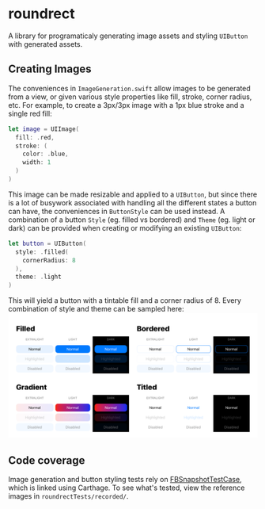 # roundrect

A library for programaticaly generating image assets and styling `UIButton` with generated assets.

## Creating Images
The conveniences in `ImageGeneration.swift`  allow images to be generated from a view, or given various style properties like fill, stroke, corner radius, etc. For example, to create a 3px/3px image with a 1px blue stroke and a single red fill:
```swift
let image = UIImage(
  fill: .red,
  stroke: (
    color: .blue, 
    width: 1
  )
)
```
This image can be made resizable and applied to a `UIButton`, but since there is a lot of busywork associated with handling all the different states a button can have, the conveniences in `ButtonStyle` can be used instead. A combination of a button `Style` (eg. filled vs bordered) and `Theme` (eg. light or dark) can be provided when creating or modifying an existing `UIButton`:
```swift
let button = UIButton(
  style: .filled(
    cornerRadius: 8
  ),
  theme: .light
)
```
This will yield a button with a tintable fill and a corner radius of 8. Every combination of style and theme can be sampled here:
![roundrect](sample.png)

## Code coverage
Image generation and button styling tests rely on [FBSnapshotTestCase](https://github.com/uber/ios-snapshot-test-case), which is linked using Carthage. To see what's tested, view the reference images in `roundrectTests/recorded/`.
